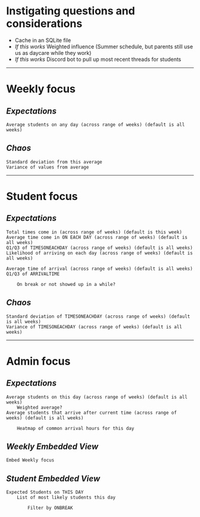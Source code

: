 # Instigating questions and considerations
- Cache in an SQLite file
- *If this works* Weighted influence (Summer schedule, but parents still use us as daycare while they work)
- *If this works* Discord bot to pull up most recent threads for students

___
# Weekly focus
## *Expectations*
    Average students on any day (across range of weeks) (default is all weeks)

## *Chaos*
    Standard deviation from this average
    Variance of values from average

___
# Student focus
## *Expectations*
    Total times come in (across range of weeks) (default is this week)
    Average time come in ON EACH DAY (across range of weeks) (default is all weeks)
    Q1/Q3 of TIMESONEACHDAY (across range of weeks) (default is all weeks)
    Likelihood of arriving on each day (across range of weeks) (default is all weeks)

    Average time of arrival (across range of weeks) (default is all weeks)
    Q1/Q3 of ARRIVALTIME
    
        On break or not showed up in a while?

## *Chaos*
    Standard deviation of TIMESONEACHDAY (across range of weeks) (default is all weeks)
    Variance of TIMESONEACHDAY (across range of weeks) (default is all weeks)

___
# Admin focus
## *Expectations*
    Average students on this day (across range of weeks) (default is all weeks)
        Weighted average?
    Average students that arrive after current time (across range of weeks) (default is all weeks)

        Heatmap of common arrival hours for this day

## *Weekly Embedded View*
    Embed Weekly focus

## *Student Embedded View*
    Expected Students on THIS DAY
        List of most likely students this day
            
            Filter by ONBREAK